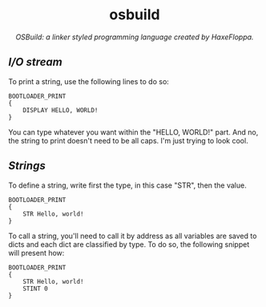 <h1 align="center">osbuild</h1>
<p align="center"><i>OSBuild: a linker styled programming language created by HaxeFloppa.</i></p>
<h2><i><b>I/O stream</b></i></h2>
To print a string, use the following lines to do so:





    BOOTLOADER_PRINT
    {
        DISPLAY HELLO, WORLD!
    }




You can type whatever you want within the "HELLO, WORLD!" part. And no, the string to print doesn't need to be all caps. I'm just trying to look cool.

<h2><i><b>Strings</b></i></h2>
To define a string, write first the type, in this case "STR", then the value.




    BOOTLOADER_PRINT
    {
        STR Hello, world!
    }




To call a string, you'll need to call it by address as all variables are saved to dicts and each dict are classified by type. To do so, the following snippet will present how:




    BOOTLOADER_PRINT
    {
        STR Hello, world!
        STINT 0
    }
